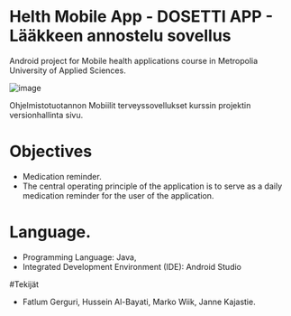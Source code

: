 # Helth Mobile App - DOSETTI APP - Lääkkeen annostelu sovellus
Android project for Mobile health applications course in Metropolia University of Applied Sciences.

![image](https://github.com/FatlumGerguri/Hypermarket-simulaatio/assets/69623274/98a8189b-0b85-40cb-9627-07b2cc2329ad)

Ohjelmistotuotannon Mobiilit terveyssovellukset kurssin projektin versionhallinta sivu.

# Objectives
- Medication reminder.
- The central operating principle of the application is to serve as a daily medication reminder for the user of the application.

# Language.
- Programming Language: Java,
- Integrated Development Environment (IDE): Android Studio

#Tekijät 
- Fatlum Gerguri, Hussein Al-Bayati, Marko Wiik, Janne Kajastie.
